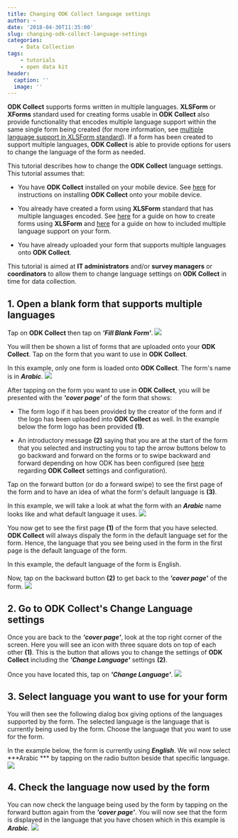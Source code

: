 ```yaml
---
title: Changing ODK Collect language settings
author: ~
date: '2018-04-30T11:35:00'
slug: changing-odk-collect-language-settings
categories:
    - Data Collection
tags:
    - tutorials
    - open data kit
header:
  caption: ''
  image: ''
---
```


**ODK Collect** supports forms written in multiple languages. **XLSForm** or **XForms** standard used for creating forms usable in **ODK Collect** also provide functionality that encodes multiple language support within the same single form being created (for more information, see <a href="http://xlsform.org/#language" target="_blank">multiple language support in XLSForm standard</a>). If a form has been created to support multiple languages, **ODK Collect** is able to provide options for users to change the language of the form as needed.

This tutorial describes how to change the **ODK Collect** language settings. This tutorial assumes that:

* You have **ODK Collect** installed on your mobile device. See <a href="http://sudan.validmeasures.org/installing-odk-collect-1/" target="_blank">here</a> for instructions on installing **ODK Collect** onto your mobile device.

* You already have created a form using **XLSForm** standard that has multiple languages encoded. See <a href="http://xlsform.org" target="_blank">here</a> for a guide on how to create forms using **XLSForm** and <a href="http://xlsform.org/#language" target="_blank">here</a> for a guide on how to included multiple language support on your form.

* You have already uploaded your form that supports multiple languages onto **ODK Collect**.

This tutorial is aimed at **IT administrators** and/or **survey managers** or **coordinators** to allow them to change language settings on **ODK Collect** in time for data collection.
<br />

## 1. Open a blank form that supports multiple languages

Tap on **ODK Collect** then tap on ***'Fill Blank Form'***.
<img src="/img/tutorials/open-a-blank-form-that-supports-multiple-languages.png" />
<br />

You will then be shown a list of forms that are uploaded onto your **ODK Collect**. Tap on the form that you want to use in **ODK Collect**.

In this example, only one form is loaded onto **ODK Collect**. The form's name is in ***Arabic***.
<img src="/img/tutorials/6b560b03-49a4-41a4-9a52-505f66ef32e1.png" />
<br />

After tapping on the form you want to use in **ODK Collect**, you will be presented with the ***'cover page'*** of the form that shows:

* The form logo if it has been provided by the creator of the form and if the logo has been uploaded into **ODK Collect** as well. In the example below the form logo has been provided **(1)**.

* An introductory message **(2)** saying that you are at the start of the form that you selected and instructing you to tap the arrow buttons below to go backward and forward on the forms or to swipe backward and forward depending on how ODK has been configured (see <a href="http://sudan.validmeasures.org/configuring-odk-collect-for-data-collection/" target="_blank">here</a> regarding **ODK Collect** settings and configuration).

Tap on the forward button (or do a forward swipe) to see the first page of the form and to have an idea of what the form's default language is **(3)**.

In this example, we will take a look at what the form with an ***Arabic*** name looks like and what default language it uses.
<img src="/img/tutorials/19b29197-8fa7-4c88-bc7c-cd74265e9b9e.png" />
<br />

You now get to see the first page **(1)** of the form that you have selected. **ODK Collect** will always dispaly the form in the default language set for the form. Hence, the language that you see being used in the form in the first page is the default language of the form.

In this example, the default language of the form is English.

Now, tap on the backward button **(2)** to get back to the ***'cover page'*** of the form.
<img src="/img/tutorials/891c82f3-1856-43b3-b18b-fb2ecb6de605.png" />
<br />

## 2. Go to ODK Collect's Change Language settings
Once you are back to the ***'cover page'***, look at the top right corner of the screen. Here you will see an icon with three square dots on top of each other **(1)**. This is the button that allows you to change the settings of **ODK Collect** including the ***'Change Language'*** settings **(2)**.

Once you have located this, tap on ***'Change Language'***.
<img src="/img/tutorials/go-to-odk-collect-s-change-language-settings.png" />
<br />

## 3. Select language you want to use for your form
You will then see the following dialog box giving options of the languages supported by the form. The selected language is the language that is currently being used by the form. Choose the language that you want to use for the form.

In the example below, the form is currently using ***English***. We wil now select ***Arabic *** by tapping on the radio button beside that specific language.
<img src="/img/tutorials/select-language-you-want-to-use-for-your-form.png" />
<br />

## 4. Check the language now used by the form
You can now check the language being used by the form by tapping on the forward button again from the ***'cover page'***. You will now see that the form is displayed in the language that you have chosen which in this example is ***Arabic***.
<img src="/img/tutorials/check-the-language-now-used-by-the-form.png" />
<br />
